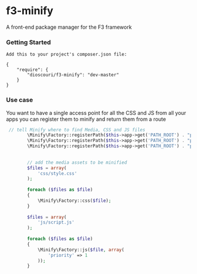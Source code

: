 f3-minify
=========

A front-end package manager for the F3 framework

### Getting Started

```
Add this to your project's composer.json file:

{
    "require": {
        "dioscouri/f3-minify": "dev-master"
    }
}
```

### Use case
You want to have a single access point for all the CSS and JS from all your apps you can register them to minify and return them from a route 

```php
 // tell Minify where to find Media, CSS and JS files
        \Minify\Factory::registerPath($this->app->get('PATH_ROOT') . "public/Theme/");
        \Minify\Factory::registerPath($this->app->get('PATH_ROOT') . "public/Theme/css/");
        \Minify\Factory::registerPath($this->app->get('PATH_ROOT') . "public/");
        
        
        // add the media assets to be minified
        $files = array(
            'css/style.css'
        );
        
        foreach ($files as $file)
        {
            \Minify\Factory::css($file);
        }
        
        $files = array(
            'js/script.js'
        );
        
        foreach ($files as $file)
        {
            \Minify\Factory::js($file, array(
                'priority' => 1
            ));
        }
```